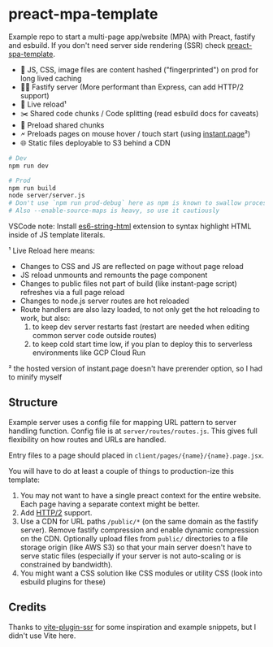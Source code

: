 # preact-mpa-template

Example repo to start a multi-page app/website (MPA) with Preact, fastify and esbuild. If you don't need server side rendering (SSR) check [preact-spa-template](https://github.com/Munawwar/preact-spa-template).

- <span aria-hidden>🐢</span> JS, CSS, image files are content hashed ("fingerprinted") on prod for long lived caching
- <span aria-hidden>🤵‍♂️</span> Fastify server (More performant than Express, can add HTTP/2 support)
- <span aria-hidden>🔄</span> Live reload¹
- <span aria-hidden>✂️</span> Shared code chunks / Code splitting (read esbuild docs for caveats)
- <span aria-hidden>🚀</span> Preload shared chunks
- <span aria-hidden>🗲</span> Preloads pages on mouse hover / touch start (using [instant.page](https://instant.page/)²)
- <span aria-hidden>🌐</span> Static files deployable to S3 behind a CDN

```sh
# Dev
npm run dev

# Prod
npm run build
node server/server.js
# Don't use `npm run prod-debug` here as npm is known to swallow process signals
# Also --enable-source-maps is heavy, so use it cautiously
```

VSCode note: Install [es6-string-html](https://marketplace.visualstudio.com/items?itemName=Tobermory.es6-string-html) extension to syntax highlight HTML inside of JS template literals.

¹ Live Reload here means:
- Changes to CSS and JS are reflected on page without page reload
- JS reload unmounts and remounts the page component
- Changes to public files not part of build (like instant-page script) refreshes via a full page reload
- Changes to node.js server routes are hot reloaded
- Route handlers are also lazy loaded, to not only get the hot reloading to work, but also:
  1. to keep dev server restarts fast (restart are needed when editing common server code outside routes)
  2. to keep cold start time low, if you plan to deploy this to serverless environments like GCP Cloud Run

² the hosted version of instant.page doesn't have prerender option, so I had to minify myself

## Structure

Example server uses a config file for mapping URL pattern to server handling function. Config file is at `server/routes/routes.js`. This gives full flexibility on how routes and URLs are handled.

Entry files to a page should placed in `client/pages/{name}/{name}.page.jsx`.


You will have to do at least a couple of things to production-ize this template:
1. You may not want to have a single preact context for the entire website. Each page having a separate context might be better.
2. Add [HTTP/2](https://fastify.dev/docs/latest/Reference/HTTP2/) support.
3. Use a CDN for URL paths `/public/*` (on the same domain as the fastify server). Remove fastify compression and enable dynamic compression on the CDN. Optionally upload files from `public/` directories to a file storage origin (like AWS S3) so that your main server doesn't have to serve static files (especially if your server is not auto-scaling or is constrained by bandwidth).
4. You might want a CSS solution like CSS modules or utility CSS (look into esbuild plugins for these)

## Credits

Thanks to [vite-plugin-ssr](https://vite-plugin-ssr.com/) for some inspiration and example snippets, but I didn't use Vite here.
